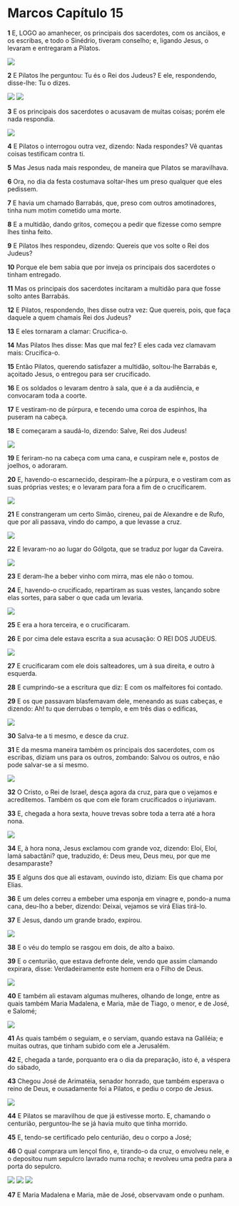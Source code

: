 # Marcos Capítulo 15

**1** 	E, LOGO ao amanhecer, os principais dos sacerdotes, com os anciãos, e os escribas, e todo o Sinédrio, tiveram conselho; e, ligando Jesus, o levaram e entregaram a Pilatos.

![](../Images/SweetPublishing/40-27-1.jpg) 

**2** 	E Pilatos lhe perguntou: Tu és o Rei dos Judeus? E ele, respondendo, disse-lhe: Tu o dizes.

![](../Images/SweetPublishing/40-27-2.jpg) ![](../Images/SweetPublishing/40-27-3.jpg) 

**3** 	E os principais dos sacerdotes o acusavam de muitas coisas; porém ele nada respondia.

![](../Images/SweetPublishing/40-27-4.jpg) 

**4** 	E Pilatos o interrogou outra vez, dizendo: Nada respondes? Vê quantas coisas testificam contra ti.

**5** 	Mas Jesus nada mais respondeu, de maneira que Pilatos se maravilhava.

**6** 	Ora, no dia da festa costumava soltar-lhes um preso qualquer que eles pedissem.

**7** 	E havia um chamado Barrabás, que, preso com outros amotinadores, tinha num motim cometido uma morte.

**8** 	E a multidão, dando gritos, começou a pedir que fizesse como sempre lhes tinha feito.

**9** 	E Pilatos lhes respondeu, dizendo: Quereis que vos solte o Rei dos Judeus?

**10** 	Porque ele bem sabia que por inveja os principais dos sacerdotes o tinham entregado.

**11** 	Mas os principais dos sacerdotes incitaram a multidão para que fosse solto antes Barrabás.

**12** 	E Pilatos, respondendo, lhes disse outra vez: Que quereis, pois, que faça daquele a quem chamais Rei dos Judeus?

**13** 	E eles tornaram a clamar: Crucifica-o.

**14** 	Mas Pilatos lhes disse: Mas que mal fez? E eles cada vez clamavam mais: Crucifica-o.

**15** 	Então Pilatos, querendo satisfazer a multidão, soltou-lhe Barrabás e, açoitado Jesus, o entregou para ser crucificado.

**16** 	E os soldados o levaram dentro à sala, que é a da audiência, e convocaram toda a coorte.

**17** 	E vestiram-no de púrpura, e tecendo uma coroa de espinhos, lha puseram na cabeça.

**18** 	E começaram a saudá-lo, dizendo: Salve, Rei dos Judeus!

![](../Images/SweetPublishing/40-27-5.jpg) 

**19** 	E feriram-no na cabeça com uma cana, e cuspiram nele e, postos de joelhos, o adoraram.

**20** 	E, havendo-o escarnecido, despiram-lhe a púrpura, e o vestiram com as suas próprias vestes; e o levaram para fora a fim de o crucificarem.

![](../Images/SweetPublishing/40-27-8.jpg) 

**21** 	E constrangeram um certo Simão, cireneu, pai de Alexandre e de Rufo, que por ali passava, vindo do campo, a que levasse a cruz.

![](../Images/SweetPublishing/40-27-9.jpg) 

**22** 	E levaram-no ao lugar do Gólgota, que se traduz por lugar da Caveira.

![](../Images/SweetPublishing/40-27-10.jpg) 

**23** 	E deram-lhe a beber vinho com mirra, mas ele não o tomou.

**24** 	E, havendo-o crucificado, repartiram as suas vestes, lançando sobre elas sortes, para saber o que cada um levaria.

![](../Images/SweetPublishing/40-27-11.jpg) 

**25** 	E era a hora terceira, e o crucificaram.

**26** 	E por cima dele estava escrita a sua acusação: O REI DOS JUDEUS.

![](../Images/SweetPublishing/40-27-12.jpg) 

**27** 	E crucificaram com ele dois salteadores, um à sua direita, e outro à esquerda.

**28** 	E cumprindo-se a escritura que diz: E com os malfeitores foi contado.

**29** 	E os que passavam blasfemavam dele, meneando as suas cabeças, e dizendo: Ah! tu que derrubas o templo, e em três dias o edificas,

![](../Images/SweetPublishing/40-27-13.jpg) 

**30** 	Salva-te a ti mesmo, e desce da cruz.

**31** 	E da mesma maneira também os principais dos sacerdotes, com os escribas, diziam uns para os outros, zombando: Salvou os outros, e não pode salvar-se a si mesmo.

![](../Images/SweetPublishing/40-27-14.jpg) 

**32** 	O Cristo, o Rei de Israel, desça agora da cruz, para que o vejamos e acreditemos. Também os que com ele foram crucificados o injuriavam.

**33** 	E, chegada a hora sexta, houve trevas sobre toda a terra até a hora nona.

![](../Images/SweetPublishing/40-27-15.jpg) 

**34** 	E, à hora nona, Jesus exclamou com grande voz, dizendo: Eloí, Eloí, lamá sabactâni? que, traduzido, é: Deus meu, Deus meu, por que me desamparaste?

**35** 	E alguns dos que ali estavam, ouvindo isto, diziam: Eis que chama por Elias.

**36** 	E um deles correu a embeber uma esponja em vinagre e, pondo-a numa cana, deu-lho a beber, dizendo: Deixai, vejamos se virá Elias tirá-lo.

**37** 	E Jesus, dando um grande brado, expirou.

![](../Images/SweetPublishing/40-27-16.jpg) 

**38** 	E o véu do templo se rasgou em dois, de alto a baixo.

**39** 	E o centurião, que estava defronte dele, vendo que assim clamando expirara, disse: Verdadeiramente este homem era o Filho de Deus.

![](../Images/SweetPublishing/40-27-18.jpg) 

**40** 	E também ali estavam algumas mulheres, olhando de longe, entre as quais também Maria Madalena, e Maria, mãe de Tiago, o menor, e de José, e Salomé;

![](../Images/SweetPublishing/40-27-17.jpg) 

**41** 	As quais também o seguiam, e o serviam, quando estava na Galiléia; e muitas outras, que tinham subido com ele a Jerusalém.

**42** 	E, chegada a tarde, porquanto era o dia da preparação, isto é, a véspera do sábado,

**43** 	Chegou José de Arimatéia, senador honrado, que também esperava o reino de Deus, e ousadamente foi a Pilatos, e pediu o corpo de Jesus.

![](../Images/SweetPublishing/40-27-19.jpg) 

**44** 	E Pilatos se maravilhou de que já estivesse morto. E, chamando o centurião, perguntou-lhe se já havia muito que tinha morrido.

**45** 	E, tendo-se certificado pelo centurião, deu o corpo a José;

**46** 	O qual comprara um lençol fino, e, tirando-o da cruz, o envolveu nele, e o depositou num sepulcro lavrado numa rocha; e revolveu uma pedra para a porta do sepulcro.

![](../Images/SweetPublishing/40-27-20.jpg) ![](../Images/SweetPublishing/40-27-22.jpg) ![](../Images/SweetPublishing/40-27-23.jpg) 

**47** 	E Maria Madalena e Maria, mãe de José, observavam onde o punham.

